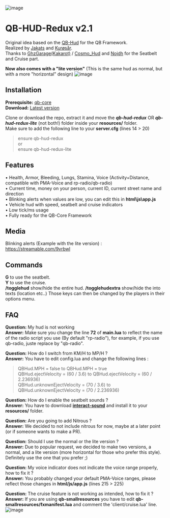 ![image](https://i.imgur.com/tdTjVME.png)
# QB-HUD-Redux v2.1
Original idea based on the [QB-Hud](https://github.com/qbcore-framework/qb-hud) for the QB Framework.  
Realized by [Jakats](https://github.com/Jakats) and [Kurøsår](https://github.com/Kurosar/).  
Thanks to [GhzGarage(Kakarot)](https://github.com/GhzGarage/) / [Cosmo_Hud](https://github.com/GhzGarage/cosmo_hud) and [Nojdh](https://github.com/nojdh/cosmo_hud) for the Seatbelt and Cruise part.  

**Now also comes with a "lite version"** (This is the same hud as normal, but with a more "horizontal" design)
![image](https://i.imgur.com/f5wIne5.png)


## Installation
**Prerequisite:** [qb-core](https://github.com/qbcore-framework/qb-core)  
**Download:** [Latest version](https://github.com/Kurosar/qb-hud-redux/releases/latest)  

Clone or download the repo, extract it and move the ***qb-hud-redux*** OR ***qb-hud-redux-lite*** (not both!) folder inside your **resources/** folder.  
Make sure to add  the following line to your **server.cfg** (lines 14 > 20)  
> ensure qb-hud-redux  
or  
> ensure qb-hud-redux-lite  

## Features
• Health, Armor, Bleeding, Lungs, Stamina, Voice (Activity+Distance, compatible with PMA-Voice and rp-radio/qb-radio)  
• Current time, money on your person, current ID, current street name and direction  
• Blinking alerts when values are low, you can edit this in **html\js\app.js**  
• Vehicle hud with speed, seatbelt and cruise indicators  
• Low tick/ms usage  
• Fully ready for the QB-Core Framework  

## Media
Blinking alerts (Example with the lite version) :  
https://streamable.com/9vrbwl

## Commands  
**G** to use the seatbelt.  
**Y** to use the cruise.  
**/togglehud** show/hide the entire hud.
**/togglehudextra** show/hide the into texts (location etc..)
Those keys can then be changed by the players in their options menu.

## FAQ
**Question:** My hud is not working  
**Answer:** Make sure you change the line **72** of **main.lua** to reflect the name of the radio script you use (By default "rp-radio"), for example, if you use qb-radio, juste replace by "qb-radio".  

**Question:** How do I switch from KM/H to MP/H ?  
**Answer:** You have to edit config.lua and change the following lines :   
> QBHud.MPH = false to QBHud.MPH = true  
> QBHud.ejectVelocity = (60 / 3.6) to QBHud.ejectVelocity = (60 / 2.236936)  
> QBHud.unknownEjectVelocity = (70 / 3.6) to QBHud.unknownEjectVelocity = (70 / 2.236936)  

**Question:** How do I enable the seatbelt sounds ?  
**Answer:** You have to download **[interact-sound](https://cdn.discordapp.com/attachments/831653036148654101/862145450865459200/interact-sound.zip)** and install it to your **resources/** folder.  

**Question:** Are you going to add Nitrous ?  
**Answer:** We decided to not include nitrous for now, maybe at a later point (or if someone wants to make a PR).  

**Question:** Should I use the normal or the lite version ?  
**Answer:** Due to popular request, we decided to make two versions, a normal, and a lite version (more horizontal for those who prefer this style).  
Definitely use the one that you prefer ;)  

**Question:** My voice indicator does not indicate the voice range properly, how to fix it ?  
**Answer:** You probably changed your default PMA-Voice ranges, please reflect those changes in **html/js/app.js** (lines 215 > 225)  

**Question:** The cruise feature is not working as intended, how to fix it ?  
**Answer:** If you are using **qb-smallresources** you have to edit **qb-smallresources/fxmanifest.lua** and comment the 'client/cruise.lua' line.  
![image](https://user-images.githubusercontent.com/4887819/126051690-67598943-7a55-4108-bb23-117dea32876c.png)
